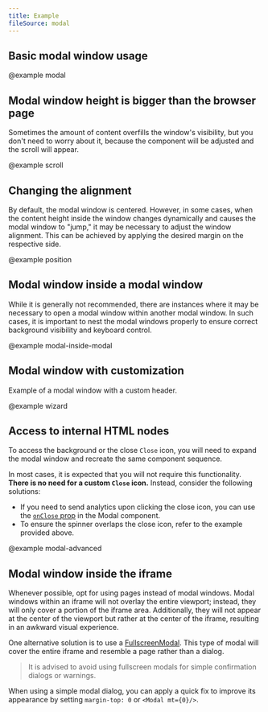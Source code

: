 ```yaml
---
title: Example
fileSource: modal
---
```


## Basic modal window usage

@example modal

## Modal window height is bigger than the browser page

Sometimes the amount of content overfills the window's visibility, but you don't need to worry about it, because the component will be adjusted and the scroll will appear.

@example scroll

## Changing the alignment

By default, the modal window is centered. However, in some cases, when the content height inside the window changes dynamically and causes the modal window to "jump," it may be necessary to adjust the window alignment. This can be achieved by applying the desired margin on the respective side.

@example position

## Modal window inside a modal window

While it is generally not recommended, there are instances where it may be necessary to open a modal window within another modal window. In such cases, it is important to nest the modal windows properly to ensure correct background visibility and keyboard control.

@example modal-inside-modal

## Modal window with customization

Example of a modal window with a custom header.

@example wizard

## Access to internal HTML nodes

To access the background or the close `Close` icon, you will need to expand the modal window and recreate the same component sequence.

In most cases, it is expected that you will not require this functionality. **There is no need for a custom `Close` icon.** Instead, consider the following solutions:

- If you need to send analytics upon clicking the close icon, you can use the [`onClose` prop](/components/modal/modal-api/#IModalProps.onClose) in the Modal component.
- To ensure the spinner overlaps the close icon, refer to the example provided above.

@example modal-advanced

## Modal window inside the iframe

Whenever possible, opt for using pages instead of modal windows. Modal windows within an iframe will not overlay the entire viewport; instead, they will only cover a portion of the iframe area. Additionally, they will not appear at the center of the viewport but rather at the center of the iframe, resulting in an awkward visual experience.

One alternative solution is to use a [FullscreenModal](/components/fullscreen-modal). This type of modal will cover the entire iframe and resemble a page rather than a dialog.

> It is advised to avoid using fullscreen modals for simple confirmation dialogs or warnings.

When using a simple modal dialog, you can apply a quick fix to improve its appearance by setting `margin-top: 0` or `<Modal mt={0}/>`.
